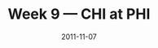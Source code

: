 ---
layout: game
title: Week 9 — CHI at PHI
season: 2011
game_id: 2011_09_CHI_PHI
week: 9
date: 2011-11-07
home_team: PHI
away_team: CHI
final_home: 
final_away: 
pbp_url: /assets/data/pbp/2011/2011_09_CHI_PHI.csv.gz
---